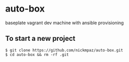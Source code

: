 # auto-box

baseplate vagrant dev machine with ansible provisioning

## To start a new project

    $ git clone https://github.com/nickmpaz/auto-box.git
    $ cd auto-box && rm -rf .git
